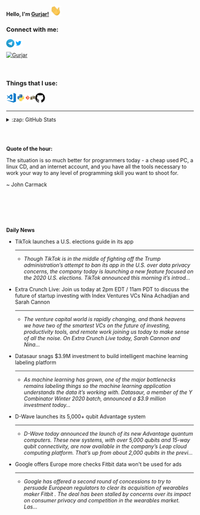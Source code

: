 #### Hello, I'm [Gurjar!](https://GurjarKing.github.io) <img src="https://raw.githubusercontent.com/ABSphreak/ABSphreak/master/gifs/Hi.gif" width="30px"></h2>


### Connect with me:

[<img align="left" alt="Gurjar | Telegram" width="22px" src="https://raw.githubusercontent.com/github/explore/80688e429a7d4ef2fca1e82350fe8e3517d3494d/topics/telegram/telegram.png" />][Telegram]
[<img align="left" alt="Gurjar | Twitter" width="22px" src="https://raw.githubusercontent.com/github/explore/80688e429a7d4ef2fca1e82350fe8e3517d3494d/topics/twitter/twitter.png" />][Twitter]
<br >
<br >
<a href="https://github.com/GurjarKing"><img src="https://komarev.com/ghpvc/?username=GurjarKing" alt="Gurjar" /></a> <br />
<br />
<br />
<!-- <br >

![](https://visitor-badge.glitch.me/badge?page_id=GurjarKing)

<br /> -->

### Things that I use:

[<img align="left" alt="Visual Studio Code" width="26px" src="https://raw.githubusercontent.com/github/explore/80688e429a7d4ef2fca1e82350fe8e3517d3494d/topics/visual-studio-code/visual-studio-code.png" />][VSCode]
[<img align="left" alt="Python" width="26px" src="https://raw.githubusercontent.com/github/explore/80688e429a7d4ef2fca1e82350fe8e3517d3494d/topics/python/python.png" />][Python]
[<img align="left" alt="Git" width="26px" src="https://raw.githubusercontent.com/github/explore/80688e429a7d4ef2fca1e82350fe8e3517d3494d/topics/git/git.png" />][Git]
[<img align="left" alt="GitHub" width="26px" src="https://raw.githubusercontent.com/github/explore/78df643247d429f6cc873026c0622819ad797942/topics/github/github.png" />][Github]

<br />
<br />

---
<details>
  <summary>:zap: GitHub Stats</summary>

<img align="left" alt="Gurjar's Github Stats" src="https://github-readme-stats.vercel.app/api?username=GurjarKing&show_icons=true&hide_border=true&count_private=true&include_all_commit=true&theme=algolia" />

</details>

<!-- ### 🔔 My latest tweet
<a href="https://twitter.com/Gurjar_King43" target="_blank">
	<img src="https://github.com/GurjarKing/GurjarKing/raw/master/tweet.png" width="70%" align="center" alt="Click to view on Twitter" title="My latest tweet, as an image"/>
</a> -->
<br>

<pre>

</pre>

**Quote of the hour:**

The situation is so much better for programmers today - a cheap used PC, a linux CD, and an internet account, and you have all the tools necessary to work your way to any level of programming skill you want to shoot for.

~ John Carmack
<pre>

</pre>
<br>
<pre>


</pre>
<strong>Daily News</strong>
  
  - TikTok launches a U.S. elections guide in its app
     <hr/>
     
      - *Though TikTok is in the middle of fighting off the Trump administration’s attempt to ban its app in the U.S. over data privacy concerns, the company today is launching a new feature focused on the 2020 U.S. elections. TikTok announced this morning it’s introd…*
     
  - Extra Crunch Live: Join us today at 2pm EDT / 11am PDT to discuss the future of startup investing with Index Ventures VCs Nina Achadjian and Sarah Cannon
      <hr/>
      
      - *The venture capital world is rapidly changing, and thank heavens we have two of the smartest VCs on the future of investing, productivity tools, and remote work joining us today to make sense of all the noise. On Extra Crunch Live today, Sarah Cannon and Nina…*
      
  - Datasaur snags $3.9M investment to build intelligent machine learning labeling platform
      <hr/>
      
      - *As machine learning has grown, one of the major bottlenecks remains labeling things so the machine learning application understands the data it’s working with. Datasaur, a member of the Y Combinator Winter 2020 batch, announced a $3.9 million investment today…*
      
  - D-Wave launches its 5,000+ qubit Advantage system
      <hr/>
      
      - *D-Wave today announced the launch of its new Advantage quantum computers. These new systems, with over 5,000 qubits and 15-way qubit connectivity, are now available in the company’s Leap cloud computing platform. That’s up from about 2,000 qubits in the previ…*
       
  - Google offers Europe more checks Fitbit data won't be used for ads
      <hr/>
       
       - *Google has offered a second round of concessions to try to persuade European regulators to clear its acquisition of wearables maker Fitbit . The deal has been stalled by concerns over its impact on consumer privacy and competition in the wearables market. Las…*
      

<br />

[VSCode]: https://code.visualstudio.com/
[Python]: https://www.python.org/
[Git]: https://git-scm.com/
[Github]: https://github.com/
[Telegram]: https://t.me/Gurjar_King/
[Twitter]: https://twitter.com/Gurjar_King43/
